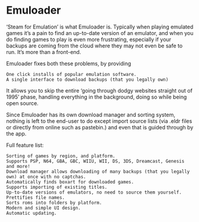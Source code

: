 # Emuloader


‘Steam for Emulation’ is what Emuloader is. Typically when playing emulated games it’s a pain to find an up-to-date version of an emulator, and when you do finding games to play is even more frustrating, especially if your backups are coming from the cloud where they may not even be safe to run. It’s more than a front-end.

Emuloader fixes both these problems, by providing

    One click installs of popular emulation software.
    A single interface to download backups (that you legally own)

It allows you to skip the entire ‘going through dodgy websites straight out of 1995’ phase, handling everything in the background, doing so while being open source.

Since Emuloader has its own download manager and sorting system, nothing is left to the end-user to do except import source lists (via .eldr files or directly from online such as pastebin.) and even that is guided through by the app.

Full feature list:

    Sorting of games by region, and platform.
    Supports PSP, N64, GBA, GBC, WIIU, WII, DS, 3DS, Dreamcast, Genesis and more!
    Download manager allows downloading of many backups (that you legally own) at once with no captchas.
    Automatically finds boxart for downloaded games.
    Supports importing of existing titles.
    Up-to-date versions of emulators, no need to source them yourself.
    Prettifies file names.
    Sorts roms into folders by platform.
    Modern and simple UI design.
    Automatic updating.



